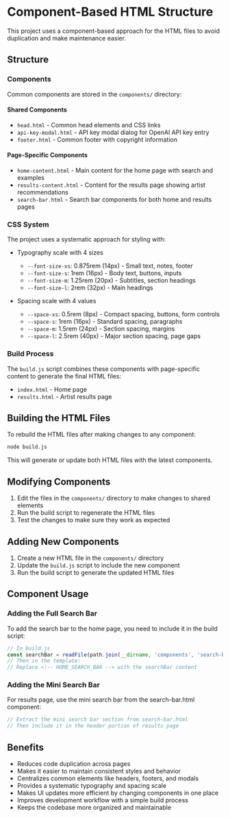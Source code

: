 # Component-Based HTML Structure

This project uses a component-based approach for the HTML files to avoid duplication and make maintenance easier.

## Structure

### Components

Common components are stored in the `components/` directory:

#### Shared Components
- `head.html` - Common head elements and CSS links
- `api-key-modal.html` - API key modal dialog for OpenAI API key entry
- `footer.html` - Common footer with copyright information

#### Page-Specific Components
- `home-content.html` - Main content for the home page with search and examples
- `results-content.html` - Content for the results page showing artist recommendations
- `search-bar.html` - Search bar components for both home and results pages

### CSS System

The project uses a systematic approach for styling with:

- Typography scale with 4 sizes
  - `--font-size-xs`: 0.875rem (14px) - Small text, notes, footer
  - `--font-size-s`: 1rem (16px) - Body text, buttons, inputs
  - `--font-size-m`: 1.25rem (20px) - Subtitles, section headings
  - `--font-size-l`: 2rem (32px) - Main headings

- Spacing scale with 4 values
  - `--space-xs`: 0.5rem (8px) - Compact spacing, buttons, form controls
  - `--space-s`: 1rem (16px) - Standard spacing, paragraphs
  - `--space-m`: 1.5rem (24px) - Section spacing, margins
  - `--space-l`: 2.5rem (40px) - Major section spacing, page gaps

### Build Process

The `build.js` script combines these components with page-specific content to generate the final HTML files:

- `index.html` - Home page
- `results.html` - Artist results page

## Building the HTML Files

To rebuild the HTML files after making changes to any component:

```bash
node build.js
```

This will generate or update both HTML files with the latest components.

## Modifying Components

1. Edit the files in the `components/` directory to make changes to shared elements
2. Run the build script to regenerate the HTML files
3. Test the changes to make sure they work as expected

## Adding New Components

1. Create a new HTML file in the `components/` directory
2. Update the `build.js` script to include the new component
3. Run the build script to generate the updated HTML files

## Component Usage

### Adding the Full Search Bar

To add the search bar to the home page, you need to include it in the build script:

```javascript
// In build.js
const searchBar = readFile(path.join(__dirname, 'components', 'search-bar.html'));
// Then in the template:
// Replace <!-- HOME_SEARCH_BAR --> with the searchBar content
```

### Adding the Mini Search Bar

For results page, use the mini search bar from the search-bar.html component:

```javascript
// Extract the mini search bar section from search-bar.html
// Then include it in the header portion of results page
```

## Benefits

- Reduces code duplication across pages
- Makes it easier to maintain consistent styles and behavior
- Centralizes common elements like headers, footers, and modals
- Provides a systematic typography and spacing scale
- Makes UI updates more efficient by changing components in one place
- Improves development workflow with a simple build process
- Keeps the codebase more organized and maintainable